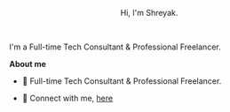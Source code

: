 <p align="center">Hi, I'm Shreyak.</p>

<br />

I'm a Full-time Tech Consultant & Professional Freelancer.

**About me**

- 💼 Full-time Tech Consultant & Professional Freelancer.

- 💬 Connect with me, [here](https://topmate.io/shreyakupadhyay)  
